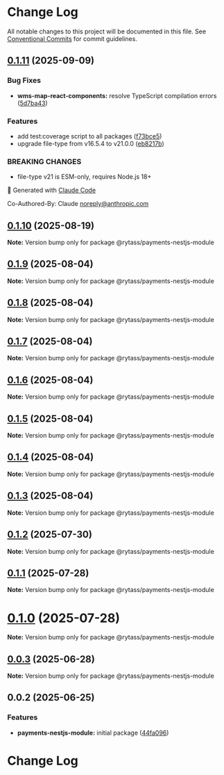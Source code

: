 # Change Log

All notable changes to this project will be documented in this file.
See [Conventional Commits](https://conventionalcommits.org) for commit guidelines.

## [0.1.11](https://github.com/Rytass/Utils/compare/@rytass/payments-nestjs-module@0.1.10...@rytass/payments-nestjs-module@0.1.11) (2025-09-09)

### Bug Fixes

- **wms-map-react-components:** resolve TypeScript compilation errors ([5d7ba43](https://github.com/Rytass/Utils/commit/5d7ba43e430a507ed2b443287c97fb886cf83bd3))

### Features

- add test:coverage script to all packages ([f73bce5](https://github.com/Rytass/Utils/commit/f73bce52024d453755824fa6af784f13da50061f))
- upgrade file-type from v16.5.4 to v21.0.0 ([eb8217b](https://github.com/Rytass/Utils/commit/eb8217b76c4a0d74061f782c082fd4183961bb12))

### BREAKING CHANGES

- file-type v21 is ESM-only, requires Node.js 18+

🤖 Generated with [Claude Code](https://claude.ai/code)

Co-Authored-By: Claude <noreply@anthropic.com>

## [0.1.10](https://github.com/Rytass/Utils/compare/@rytass/payments-nestjs-module@0.1.9...@rytass/payments-nestjs-module@0.1.10) (2025-08-19)

**Note:** Version bump only for package @rytass/payments-nestjs-module

## [0.1.9](https://github.com/Rytass/Utils/compare/@rytass/payments-nestjs-module@0.1.8...@rytass/payments-nestjs-module@0.1.9) (2025-08-04)

**Note:** Version bump only for package @rytass/payments-nestjs-module

## [0.1.8](https://github.com/Rytass/Utils/compare/@rytass/payments-nestjs-module@0.1.7...@rytass/payments-nestjs-module@0.1.8) (2025-08-04)

**Note:** Version bump only for package @rytass/payments-nestjs-module

## [0.1.7](https://github.com/Rytass/Utils/compare/@rytass/payments-nestjs-module@0.1.6...@rytass/payments-nestjs-module@0.1.7) (2025-08-04)

**Note:** Version bump only for package @rytass/payments-nestjs-module

## [0.1.6](https://github.com/Rytass/Utils/compare/@rytass/payments-nestjs-module@0.1.5...@rytass/payments-nestjs-module@0.1.6) (2025-08-04)

**Note:** Version bump only for package @rytass/payments-nestjs-module

## [0.1.5](https://github.com/Rytass/Utils/compare/@rytass/payments-nestjs-module@0.1.4...@rytass/payments-nestjs-module@0.1.5) (2025-08-04)

**Note:** Version bump only for package @rytass/payments-nestjs-module

## [0.1.4](https://github.com/Rytass/Utils/compare/@rytass/payments-nestjs-module@0.1.3...@rytass/payments-nestjs-module@0.1.4) (2025-08-04)

**Note:** Version bump only for package @rytass/payments-nestjs-module

## [0.1.3](https://github.com/Rytass/Utils/compare/@rytass/payments-nestjs-module@0.1.2...@rytass/payments-nestjs-module@0.1.3) (2025-08-04)

**Note:** Version bump only for package @rytass/payments-nestjs-module

## [0.1.2](https://github.com/Rytass/Utils/compare/@rytass/payments-nestjs-module@0.1.1...@rytass/payments-nestjs-module@0.1.2) (2025-07-30)

**Note:** Version bump only for package @rytass/payments-nestjs-module

## [0.1.1](https://github.com/Rytass/Utils/compare/@rytass/payments-nestjs-module@0.1.0...@rytass/payments-nestjs-module@0.1.1) (2025-07-28)

**Note:** Version bump only for package @rytass/payments-nestjs-module

# [0.1.0](https://github.com/Rytass/Utils/compare/@rytass/payments-nestjs-module@0.0.3...@rytass/payments-nestjs-module@0.1.0) (2025-07-28)

**Note:** Version bump only for package @rytass/payments-nestjs-module

## [0.0.3](https://github.com/Rytass/Utils/compare/@rytass/payments-nestjs-module@0.0.2...@rytass/payments-nestjs-module@0.0.3) (2025-06-28)

**Note:** Version bump only for package @rytass/payments-nestjs-module

## 0.0.2 (2025-06-25)

### Features

- **payments-nestjs-module:** initial package ([44fa096](https://github.com/Rytass/Utils/commit/44fa09616c6336d521f3752d27e47cff70b0fc89))

# Change Log
